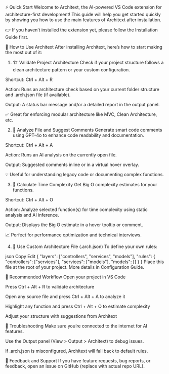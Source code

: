 ⚡ Quick Start
Welcome to Architext, the AI-powered VS Code extension for architecture-first development! This guide will help you get started quickly by showing you how to use the main features of Architext after installation.

👉 If you haven’t installed the extension yet, please follow the Installation Guide first.

🚀 How to Use Architext
After installing Architext, here’s how to start making the most out of it:

1. 🏗️ Validate Project Architecture
Check if your project structure follows a clean architecture pattern or your custom configuration.

Shortcut: Ctrl + Alt + R

Action: Runs an architecture check based on your current folder structure and .arch.json file (if available).

Output: A status bar message and/or a detailed report in the output panel.

✅ Great for enforcing modular architecture like MVC, Clean Architecture, etc.

2. 🧠 Analyze File and Suggest Comments
Generate smart code comments using GPT-4o to enhance code readability and documentation.

Shortcut: Ctrl + Alt + A

Action: Runs an AI analysis on the currently open file.

Output: Suggested comments inline or in a virtual hover overlay.

💡 Useful for understanding legacy code or documenting complex functions.

3. 🧮 Calculate Time Complexity
Get Big O complexity estimates for your functions.

Shortcut: Ctrl + Alt + O

Action: Analyze selected function(s) for time complexity using static analysis and AI inference.

Output: Displays the Big O estimate in a hover tooltip or comment.

📈 Perfect for performance optimization and technical interviews.

4. 📝 Use Custom Architecture File (.arch.json)
To define your own rules:

json
Copy
Edit
{
  "layers": ["controllers", "services", "models"],
  "rules": {
    "controllers": ["services"],
    "services": ["models"],
    "models": []
  }
}
Place this file at the root of your project.
More details in Configuration Guide.

🎯 Recommended Workflow
Open your project in VS Code

Press Ctrl + Alt + R to validate architecture

Open any source file and press Ctrl + Alt + A to analyze it

Highlight any function and press Ctrl + Alt + O to estimate complexity

Adjust your structure with suggestions from Architext

🧩 Troubleshooting
Make sure you’re connected to the internet for AI features.

Use the Output panel (View > Output > Architext) to debug issues.

If .arch.json is misconfigured, Architext will fall back to default rules.

💬 Feedback and Support
If you have feature requests, bug reports, or feedback, open an issue on GitHub (replace with actual repo URL).

